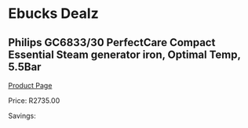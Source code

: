 
# Ebucks Dealz
## Philips GC6833/30 PerfectCare Compact Essential Steam generator iron, Optimal Temp, 5.5Bar
[Product Page](https://www.ebucks.com/web/shop/productSelected.do?prodId=1186861860&catId=714962196)

Price: R2735.00

Savings: 


	